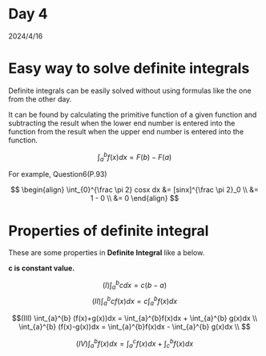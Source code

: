 # Day 4
2024/4/16

# Easy way to solve definite integrals
Definite integrals can be easily solved without using formulas like the one from the other day.

It can be found by calculating the primitive function of a given function and subtracting the result when the lower end number is entered into the function from the result when the upper end number is entered into the function.

$$ \int_{a}^{b}f(x) dx = F(b) - F(a)$$

For example, Question6(P.93)

$$
\begin{align}
\int_{0}^{\frac \pi 2} cosx dx &= [sinx]^{\frac \pi 2}_0 \\
&= 1 - 0 \\
&= 0
\end{align}
$$

# Properties of definite integral
These are some properties in **Definite Integral** like a below.

**c is constant value.**

$$ (I) \int_{a}^{b} cdx = c(b - a)$$
$$(II) \int_{a}^{b} cf(x)dx = c \int_{a}^{b} f(x)dx $$

$$(III) \int_{a}^{b} (f(x)+g(x))dx = \int_{a}^{b}f(x)dx + \int_{a}^{b} g(x)dx \\
\int_{a}^{b} (f(x)-g(x))dx = \int_{a}^{b}f(x)dx - \int_{a}^{b} g(x)dx \\
$$

$$
(IV) \int_{a}^{b} f(x)dx = \int_{a}^{c} f(x)dx + \int_{c}^{b} f(x)dx
$$